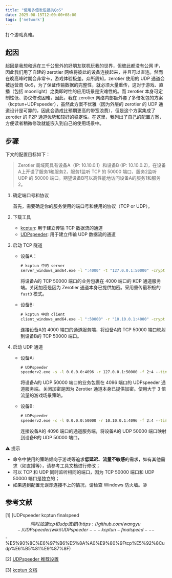 ```yaml
---
title: "使用多倍发包抵抗QoS"
date: 2025-08-15T12:00:00+08:00
tags: ['network']
---
```


打个游戏真难。

<!--more-->

## 起因

起因是我想和远在三千公里外的好朋友联机玩我的世界，但彼此都没有公网 IP，因此我们用了自建的 zerotier 网络将彼此的设备连接起来，并且可以直连。然而在晚高峰时期会非常卡，游戏体验极差。众所周知，zerotier 使用的 UDP 通道会被运营商 QoS，为了保证传输数据的完整性，就必须大量重传，这对于游戏、直播（包括 moonlight）之类即时性的应用场景是灾难性的。而 zerotier 本身可定制性低、协议修改困难，因此，我在 zerotier 网络内部额外套了多倍发包的方案（kcptun+UDPspeeder），虽然此方案不优雅（因为外层的 zerotier 的 UDP 通道设计是可靠的，因此会造成比预期更高的带宽浪费），但是这个方案集成了 zerotier 的 P2P 通道优势和较好的稳定性。在这里，我列出了自己的配置方案，方便读者稍微修改就能嵌入到自己的使用场景中。

## 步骤

下文的配置目标如下：

> Zerotier 局域网具有设备A（IP: 10.10.0.1）和设备B (IP: 10.10.0.2)，在设备A上开设了服务1和服务2，服务1监听 TCP 的 50000 端口，服务2监听 UDP 的 50000 端口。期望设备B可以高性能地访问设备A的服务1和服务2。

1. 确定端口号和协议

   首先，需要确定你的服务使用的端口号和使用的协议（TCP or UDP）。

2. 下载工具

   * [kcptun](https://github.com/xtaci/kcptun/releases/tag/latest): 用于建立传输 TCP 数据流的通道
   * [UDPspeeder](https://github.com/wangyu-/UDPspeeder/releases/latest): 用于建立传输 UDP 数据流的通道

3. 启动 TCP 隧道

   * 设备A：

     ```cmd
     # kcptun 中的 server
     server_windows_amd64.exe -l ":4000" -t "127.0.0.1:50000" -crypt none -mode fast3
     ```

     将设备A的 TCP 50000 端口的业务包裹在 4000 端口的 KCP 通道服务端。关闭加密是因为 Zerotier 通道本身已提供加密。采用重传最积极的 `fast3` 模式。

   * 设备B:

     ```cmd
     # kcptun 中的 client
     client_windows_amd64.exe -l ":50000" -r "10.10.0.1:4000" -crypt none -mode fast3
     ```

     连接设备A的 4000 端口的通道服务端，将设备A的 TCP 50000 端口映射到设备B的 TCP 50000 端口。

4. 启动 UDP 通道

   * 设备A:

     ```cmd
     # UDPspeeder
     speederv2.exe -s -l 0.0.0.0:4096 -r 127.0.0.1:50000 -f 2:4 --timeout 0
     ```

     将设备A的 UDP 50000 端口的业务包裹在 4096 端口的 UDPspeeder 通道服务端。关闭加密是因为 Zerotier 通道本身已提供加密。使用大于 3 倍流量的游戏场景策略。

   * 设备B:

     ```cmd
     # UDPspeeder
     speederv2.exe -c -l 0.0.0.0:50000 -r 10.10.0.1:4096 -f 2:4 --timeout 0
     ```

     连接设备A的 4096 端口的通道服务端，将设备A的 UDP 50000 端口映射到设备B的 UDP 50000 端口。

⚠️ 提示

* 命令中使用的策略倾向于游戏等追求**低延迟、流量不敏感**的需求，如有其他需求（如直播等），请参考工具文档进行修改；
* 可以 TCP 和 UDP 同时监听相同的端口，因为 TCP 50000 端口和 UDP 50000 端口是独立的；
* 如果遇到配置无误却连接不上的情况，请检查 Windows 防火墙。😡

## 参考文献

[1] [UDPspeeder kcptun finalspeed $$ 同时加速tcp和udp流量](https://github.com/wangyu-/UDPspeeder/wiki/UDPspeeder---kcptun-finalspeed---$$-%E5%90%8C%E6%97%B6%E5%8A%A0%E9%80%9Ftcp%E5%92%8Cudp%E6%B5%81%E9%87%8F)

[2] [UDPspeeder 推荐设置](https://github.com/wangyu-/UDPspeeder/wiki/%E6%8E%A8%E8%8D%90%E8%AE%BE%E7%BD%AE)

[3] [kcptun 文档](https://github.com/xtaci/kcptun)